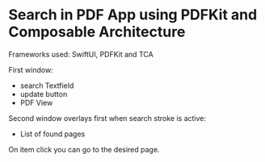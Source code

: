 # Search in PDF App using PDFKit and Composable Architecture

Frameworks used: SwiftUI, PDFKit and TCA

First window:
- search Textfield
- update button
- PDF View

Second window overlays first when search stroke is active:
- List of found pages

On item click you can go to the desired page.
